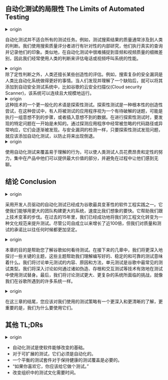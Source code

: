 ## 自动化测试的局限性 The Limits of Automated Testing

<details> <summary>origin</summary><div style="border:1px solid #eee;padding:5px;background-color:#F2F2F2">
Automated testing is not suitable for all testing tasks. For example, testing the quality of search results often involves human judgment. We conduct targeted, internal studies using Search Quality Raters who execute real queries and record their impressions. Similarly, it is difficult to capture the nuances of audio and video quality in an automated test, so we often use human judgment to evaluate the performance of telephony or video-calling systems.
</div></details>

自动化测试并不适合所有的测试任务。例如，测试搜索结果的质量通常涉及到人类的判断。我们使用搜索质量评分者进行有针对性的内部研究，他们执行真实的查询并记录他们的印象。类似地，在自动化测试中很难捕捉到音频和视频质量的细微差别，因此我们经常使用人类的判断来评估电话或视频呼叫系统的性能。

<details> <summary>origin</summary><div style="border:1px solid #eee;padding:5px;background-color:#F2F2F2">
In addition to qualitative judgements, there are certain creative assessments at which humans excel. For example, searching for complex security vulnerabilities is something that humans do better than automated systems. After a human has discovered and understood a flaw, it can be added to an automated security testing system like Google’s Cloud Security Scanner where it can be run continuously and at scale.
</div></details>
除了定性判断之外，人类还擅长某些创造性的评估。例如，搜索复杂的安全漏洞是人类比自动化系统做得更好的事情。当人们发现并理解了一个缺陷后，就可以将其添加到自动安全测试系统中，比如谷歌的云安全扫描仪(Cloud security Scanner)，该系统可以连续且大规模地运行。

<details> <summary>origin</summary><div style="border:1px solid #eee;padding:5px;background-color:#F2F2F2">
A more generalized term for this technique is Exploratory Testing. Exploratory Testing is a fundamentally creative endeavor in which someone treats the application under test as a puzzle to be broken, maybe by executing an unexpected set of steps or by inserting unexpected data. When conducting an exploratory test, the specific problems to be found are unknown at the start. They are gradually uncovered by probing commonly overlooked code paths or unusual responses from the application. As with the detection of security vulnerabilities, as soon as an exploratory test discovers an issue, an automated test should be added to prevent future regressions.
</div></details>
这种技术的一个更一般化的术语是探索性测试。探索性测试是一种根本性的创造性尝试，在这种尝试中，有人将被测试的应用程序视为一个有待破解的谜题，可能是执行一组意想不到的步骤，或者插入意想不到的数据。在进行探索性测试时，要发现的特定问题在一开始是未知的。通过探测应用程序中经常被忽略的代码路径或异常响应，它们会逐渐被发现。与安全漏洞的检测一样，只要探索性测试发现问题，就应该添加自动化测试，以防止将来出现倒退。

<details> <summary>origin</summary><div style="border:1px solid #eee;padding:5px;background-color:#F2F2F2">
Using automated testing to cover well-understood behaviors enables the expensive and qualitative efforts of human testers to focus on the parts of your products for which they can provide the most value—and avoid boring them to tears in the process.
</div></details>

使用自动化测试来覆盖易于理解的行为，可以使人类测试人员花费昂贵和定性的努力，集中在产品中他们可以提供最大价值的部分，并避免在过程中让他们感到无聊。


## 结论 Conclusion

<details> <summary>origin</summary><div style="border:1px solid #eee;padding:5px;background-color:#F2F2F2">
The adoption of developer-driven automated testing has been one of the most transformational software engineering practices at Google. It has enabled us to build larger systems with larger teams, faster than we ever thought possible. It has helped us keep up with the increasing pace of technological change. Over the past 15 years, we have successfully transformed our engineering culture to elevate testing into a cultural norm. Despite the company growing by a factor of almost 100 times since the journey began, our commitment to quality and testing is stronger today than it has ever been.
</div></details>

采用开发人员驱动的自动化测试已经成为谷歌最具变革性的软件工程实践之一。它使我们能够用更大的团队构建更大的系统，速度比我们想象的要快。它帮助我们跟上技术变革的步伐。在过去的15年里，我们已经成功地将我们的工程文化转变为一种文化规范来提升测试。尽管公司自成立以来增长了近100倍，但我们对质量和测试的承诺比以往任何时候都更加坚定。

<details> <summary>origin</summary><div style="border:1px solid #eee;padding:5px;background-color:#F2F2F2">
This chapter has been written to help orient you to how Google thinks about testing. In the next few chapters, we are going to dive even deeper into some key topics that have helped shape our understanding of what it means to write good, stable, and reliable tests. We will discuss the what, why, and how of unit tests, the most common kind of test at Google. We will wade into the debate on how to effectively use test doubles in tests through techniques such as faking, stubbing, and interaction testing. Finally, we will discuss the challenges with testing larger and more complex systems, like many of those we have at Google.

</div></details>

本章的目的是帮助您了解谷歌如何看待测试。在接下来的几章中，我们将更深入地探讨一些关键的主题，这些主题帮助我们理解编写好的、稳定的和可靠的测试意味着什么。我们将讨论单元测试的内容、原因和方法，单元测试是谷歌中最常见的测试类型。我们将深入讨论如何通过诸如伪造、存根和交互测试等技术有效地在测试中使用测试替身。最后，我们将讨论测试更大、更复杂的系统所面临的挑战，就像我们在谷歌所遇到的许多系统一样。

<details> <summary>origin</summary><div style="border:1px solid #eee;padding:5px;background-color:#F2F2F2">
At the conclusion of these three chapters, you should have a much deeper and clearer picture of the testing strategies we use and, more important, why we use them.
</div></details>

在这三章的结尾，您应该对我们使用的测试策略有一个更深入和更清晰的了解，更重要的是，我们为什么要使用它们。


## 其他 TL;DRs

<details> <summary>origin</summary><div style="border:1px solid #eee;padding:5px;background-color:#F2F2F2">

- Automated testing is foundational to enabling software to change.
- For tests to scale, they must be automated.
- A balanced test suite is necessary for maintaining healthy test coverage.
- “If you liked it, you should have put a test on it.”
- Changing the testing culture in organizations takes time.
</div></details>

- 自动化测试是使软件能够改变的基础。
- 对于可扩展的测试，它们必须是自动化的。
- 一个平衡的测试套件对于保持健康的测试覆盖是必要的。
- “如果你喜欢它，你应该给它做个测试。”
- 改变组织中的测试文化需要时间。